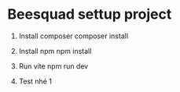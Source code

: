 # Beesquad settup project

1. Install composer
composer install

2. Install npm
npm install

3. Run vite
npm run dev



4. Test nhé 1

